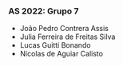 ### AS 2022: Grupo 7

* João Pedro Contrera Assis
* Julia Ferreira de Freitas Silva
* Lucas Guitti Bonando
* Nícolas de Aguiar Calisto
